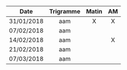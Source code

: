 |Date | Trigramme | Matin  | AM  |
|-----|:---------:|:------:|:---:|
| 31/01/2018 | aam |   X   |  X  |
| 07/02/2018 | aam |       |     |
| 14/02/2018 | aam |       |  X  |
| 21/02/2018 | aam |       |     |
| 07/03/2018 | aam |       |     |
